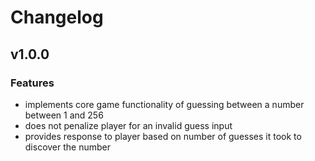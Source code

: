 # Changelog

## v1.0.0

### Features
- implements core game functionality of guessing between a number between 1 and 256
- does not penalize player for an invalid guess input
- provides response to player based on number of guesses it took to discover the number